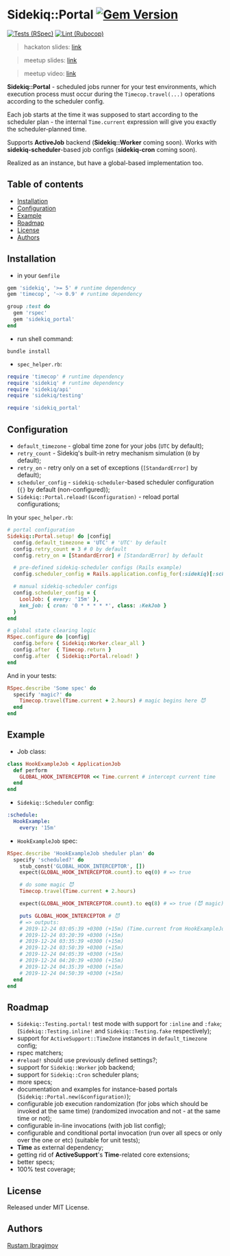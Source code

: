 # Sidekiq::Portal [![Gem Version](https://badge.fury.io/rb/sidekiq_portal.svg)](https://badge.fury.io/rb/sidekiq_portal)

[![Tests (RSpec)](https://github.com/0exp/sidekiq_portal/actions/workflows/tests.yml/badge.svg?branch=master)](https://github.com/0exp/sidekiq_portal/actions)
[![Lint (Rubocop)](https://github.com/0exp/sidekiq_portal/actions/workflows/lint.yml/badge.svg?branch=master)](https://github.com/0exp/sidekiq_portal/actions)

> hackaton slides: [link](https://github.com/0exp/sidekiq_portal/blob/master/docs/umbrellio_hackaton_v1.0.pdf)

> meetup slides: [link](https://github.com/0exp/sidekiq_portal/blob/master/docs/sidekiq_portal_ruby_group_meetup.pdf)

> meetup video: [link](https://youtu.be/H3SafkpBQ_w?t=12288)

**Sidekiq::Portal** - scheduled jobs runner for your test environments,
which execution process must occur during the `Timecop.travel(...)` operations according to the scheduler config.

Each job starts at the time it was supposed to start according to the scheduler plan -
the internal `Time.current` expression will give you exactly the scheduler-planned time.

Supports **ActiveJob** backend (**Sidekiq::Worker** coming soon). Works with **sidekiq-scheduler**-based job configs (**sidekiq-cron** coming soon).

Realized as an instance, but have a global-based implementation too.

## Table of contents

- [Installation](#installation)
- [Configuration](#configuration)
- [Example](#example)
- [Roadmap](#roadmap)
- [License](#license)
- [Authors](#authors)

## Installation

- in your `Gemfile`

```ruby
gem 'sidekiq', '>= 5' # runtime dependency
gem 'timecop', '~> 0.9' # runtime dependency

group :test do
  gem 'rspec'
  gem 'sidekiq_portal'
end
```

- run shell command:

```shell
bundle install
```

- `spec_helper.rb`:

```ruby
require 'timecop' # runtime dependency
require 'sidekiq' # runtime dependency
require 'sidekiq/api'
require 'sidekiq/testing'

require 'sidekiq_portal'
```

## Configuration

- `default_timezone` - global time zone for your jobs (`UTC` by default);
- `retry_count` - Sidekiq's built-in retry mechanism simulation (`0` by default);
- `retry_on` - retry only on a set of exceptions (`[StandardError]` by default);
- `scheduler_config` - `sidekiq-scheduler`-based scheduler configuration (`{}` by default (non-configured));
- `Sidekiq::Portal.reload!(&configuration)` - reload portal configurations;

In your `spec_helper.rb`:

```ruby
# portal configuration
Sidekiq::Portal.setup! do |config|
  config.default_timezone = 'UTC' # 'UTC' by default
  config.retry_count = 3 # 0 by default
  config.retry_on = [StandardError] # [StandardError] by default

  # pre-defined sidekiq-scheduler configs (Rails example)
  config.scheduler_config = Rails.application.config_for(:sidekiq)[:schedule]

  # manual sidekiq-scheduler configs
  config.scheduler_config = {
    LoolJob: { every: '15m' },
    kek_job: { cron: '0 * * * * *', class: :KekJob }
  }
end

# global state clearing logic
RSpec.configure do |config|
  config.before { Sidekiq::Worker.clear_all }
  config.after  { Timecop.return }
  config.after  { Sidekiq::Portal.reload! }
end
```

And in your tests:

```ruby
RSpec.describe 'Some spec' do
  specify 'magic?' do
    Timecop.travel(Time.current + 2.hours) # magic begins here 😈
  end
end
```

## Example

- Job class:

```ruby
class HookExampleJob < ApplicationJob
  def perform
    GLOBAL_HOOK_INTERCEPTOR << Time.current # intercept current time
  end
end
```

- `Sidekiq::Scheduler` config:

```yaml
:schedule:
  HookExample:
    every: '15m'
```

- `HookExampleJob` spec:

```ruby
RSpec.describe 'HookExampleJob sheduler plan' do
  specify 'scheduled?' do
    stub_const('GLOBAL_HOOK_INTERCEPTOR', [])
    expect(GLOBAL_HOOK_INTERCEPTOR.count).to eq(0) # => true

    # do some magic 😈
    Timecop.travel(Time.current + 2.hours)

    expect(GLOBAL_HOOK_INTERCEPTOR.count).to eq(8) # => true (😈 magic)

    puts GLOBAL_HOOK_INTERCEPTOR # 😈
    # => outputs:
    # 2019-12-24 03:05:39 +0300 (+15m) (Time.current from HookExampleJob#perform)
    # 2019-12-24 03:20:39 +0300 (+15m)
    # 2019-12-24 03:35:39 +0300 (+15m)
    # 2019-12-24 03:50:39 +0300 (+15m)
    # 2019-12-24 04:05:39 +0300 (+15m)
    # 2019-12-24 04:20:39 +0300 (+15m)
    # 2019-12-24 04:35:39 +0300 (+15m)
    # 2019-12-24 04:50:39 +0300 (+15m)
  end
end
```

## Roadmap

- `Sidekiq::Testing.portal!` test mode with support for `:inline` and `:fake`;
  (`Sidekiq::Testing.inline!` and `Sidekiq::Testing.fake` respectively);
- support for `ActiveSupport::TimeZone` instances in `default_timezone` config;
- rspec matchers;
- `#reload!` should use previously defined settings?;
- support for `Sidekiq::Worker` job backend;
- support for `Sidekiq::Cron` scheduler plans;
- more specs;
- documentation and examples for instance-based portals (`Sidekiq::Portal.new(&configuration)`);
- configurable job execution randomization (for jobs which should be invoked at the same time)
  (randomized invocation and not - at the same time or not);
- configurable in-line invocations (with job list config);
- configurable and conditional portal invocation (run over all specs or only over the one or etc)
  (suitable for unit tests);
- **Time** as external dependency;
- getting rid of **ActiveSupport**'s **Time**-related core extensions;
- better specs;
- 100% test coverage;

## License

Released under MIT License.

## Authors

[Rustam Ibragimov](https://github.com/0exp)
